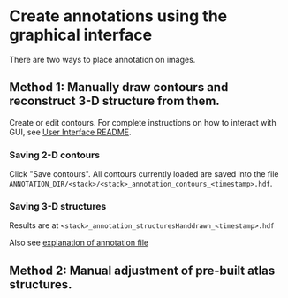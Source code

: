# Create annotations using the graphical interface

There are two ways to place annotation on images.

## Method 1: Manually draw contours and reconstruct 3-D structure from them.

Create or edit contours. For complete instructions on how to interact with GUI, see [User Interface README](gui/README.md).

### Saving 2-D contours

Click "Save contours". All contours currently loaded are saved into the file `ANNOTATION_DIR/<stack>/<stack>_annotation_contours_<timestamp>.hdf`.

### Saving 3-D structures

Results are at `<stack>_annotation_structuresHanddrawn_<timestamp>.hdf`

Also see [explanation of annotation file](DataDescription.md#annotation)

## Method 2: Manual adjustment of pre-built atlas structures.
